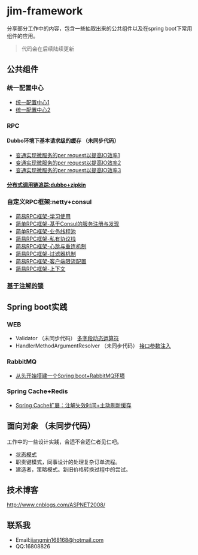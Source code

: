 # jim-framework
分享部分工作中的内容，包含一些抽取出来的公共组件以及在spring boot下常用组件的应用。
>代码会在后续陆续更新


## 公共组件

### 统一配置中心
+ [统一配置中心1](http://www.cnblogs.com/ASPNET2008/p/5166922.html)
+ [统一配置中心2](http://www.cnblogs.com/ASPNET2008/p/6752131.html)

### RPC
#### Dubbo环境下基本请求级的缓存 （未同步代码）
+ [变通实现微服务的per request以提高IO效率1](http://www.cnblogs.com/ASPNET2008/p/6103507.html)
+ [变通实现微服务的per request以提高IO效率2](http://www.cnblogs.com/ASPNET2008/p/6107034.html)
+ [变通实现微服务的per request以提高IO效率3](http://www.cnblogs.com/ASPNET2008/p/6125795.html)

#### [分布式调用链追踪:dubbo+zipkin](http://www.cnblogs.com/ASPNET2008/p/6709900.html)

### 自定义RPC框架:netty+consul
+ [简易RPC框架-学习使用](http://www.cnblogs.com/ASPNET2008/p/6859211.html)
+ [简单RPC框架-基于Consul的服务注册与发现](http://www.cnblogs.com/ASPNET2008/p/6892137.html)
+ [简单RPC框架-业务线程池](http://www.cnblogs.com/ASPNET2008/p/7106820.html)
+ [简易RPC框架-私有协议栈](http://www.cnblogs.com/ASPNET2008/p/7588822.html)
+ [简易RPC框架-心跳与重连机制](http://www.cnblogs.com/ASPNET2008/p/7615973.html)
+ [简易RPC框架-过滤器机制](http://www.cnblogs.com/ASPNET2008/p/7636276.html)
+ [简易RPC框架-客户端限流配置](http://www.cnblogs.com/ASPNET2008/p/7712974.html)
+ [简易RPC框架-上下文](http://www.cnblogs.com/ASPNET2008/p/7749242.html)

### [基于注解的锁](http://www.cnblogs.com/ASPNET2008/p/6308868.html) 


## Spring boot实践

### WEB
+ Validator （未同步代码）
[多字段动态运算符](http://www.cnblogs.com/ASPNET2008/p/5831766.html)
+ HandlerMethodArgumentResolver （未同步代码）
[接口参数注入](http://www.cnblogs.com/ASPNET2008/p/5393391.html)


### RabbitMQ
+ [从头开始搭建一个Spring boot+RabbitMQ环境](http://www.cnblogs.com/ASPNET2008/p/6414145.html)


### Spring Cache+Redis
+ [Spring Cache扩展：注解失效时间+主动刷新缓存](http://www.cnblogs.com/ASPNET2008/p/6511500.html)


## 面向对象 （未同步代码）
工作中的一些设计实践，合适不合适仁者见仁吧。
+ [状态模式](http://www.cnblogs.com/ASPNET2008/p/6010653.html)
+ 职责键模式，同事设计的处理复杂订单流程。
+ 建造者，策略模式。新旧价格转换过程中的尝试。

## 技术博客
http://www.cnblogs.com/ASPNET2008/

## 联系我
+ Email:jiangmin168168@hotmail.com
+ QQ:16808826

